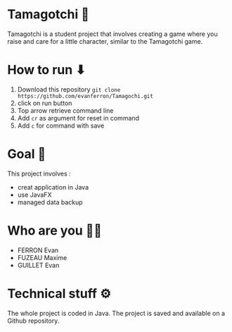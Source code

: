 # Tamagotchi 🐣
Tamagotchi is a student project that involves creating a game where you raise and care for a little character, similar to the Tamagotchi game.



# How to run ⬇
1. Download this repository `git clone https://github.com/evanferron/Tamagochi.git`
2. click on run button
3. Top arrow retrieve command line
4. Add `cr` as argument for reset in command
5. Add `c` for command with save



# Goal 🎯
This project involves :

- creat application in Java
- use JavaFX
- managed data backup



# Who are you 👨‍💻
- FERRON Evan
- FUZEAU Maxime
- GUILLET Evan



# Technical stuff ⚙️
The whole project is coded in Java. The project is saved and available on a Github repository.